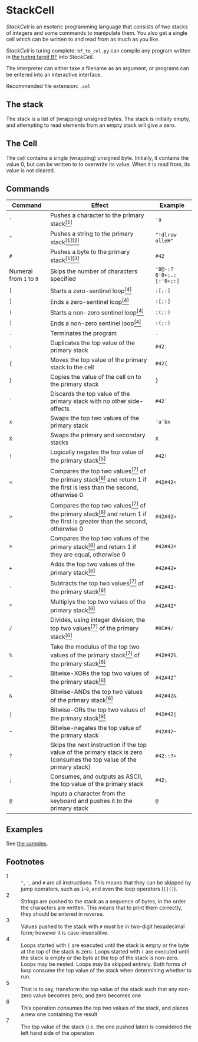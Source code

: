 # StackCell

*StackCell* is an esoteric programming language that consists of two stacks of integers and some commands to manipulate them. You also get a single cell which can be written to and read from as much as you like.

*StackCell* is turing complete: `bf_to_cel.py` can compile any program written in [the turing tarpit BF](https://esolangs.org/wiki/Brainfuck) into *StackCell*.

The interpreter can either take a filename as an argument, or programs can be entered into an interactive interface.

Recommended file extension: `.cel`

## The stack

The stack is a list of (wrapping) unsigned bytes. The stack is initially empty, and attempting to read elements from an empty stack will give a zero.

## The Cell

The cell contains a single (wrapping) unsigned byte. Initially, it contains the value 0, but can be written to to overwrite its value. When it is read from, its value is not cleared.

## Commands

| Command                 | Effect                                                                                                                                                                       | Example                 |
| ----------------------- | ---------------------------------------------------------------------------------------------------------------------------------------------------------------------------- | ----------------------- |
| `'`                     | Pushes a character to the primary stack[<sup>[1]</sup>](#footnote-1)                                                                                                         | `'a`                    |
| `"`                     | Pushes a string to the primary stack[<sup>[1]</sup>](#footnote-1)[<sup>[2]</sup>](#footnote-2)                                                                               | `"!dlrow olleH"`        |
| `#`                     | Pushes a byte to the primary stack[<sup>[1]</sup>](#footnote-1)[<sup>[3]</sup>](#footnote-3)                                                                                 | `#42`                   |
| Numeral from `1` to `9` | Skips the number of characters specified                                                                                                                                     | `'0@-:?6'0+;.:[:'0+;:]` |
| `[`                     | Starts a zero-sentinel loop[<sup>[4]</sup>](#footnote-4)                                                                                                                     | `:[;:]`                 |
| `]`                     | Ends a zero-sentinel loop[<sup>[4]</sup>](#footnote-4)                                                                                                                       | `:[;:]`                 |
| `(`                     | Starts a non-zero sentinel loop[<sup>[4]</sup>](#footnote-4)                                                                                                                 | `:(;:)`                 |
| `)`                     | Ends a non-zero sentinel loop[<sup>[4]</sup>](#footnote-4)                                                                                                                   | `:(;:)`                 |
| `.`                     | Terminates the program                                                                                                                                                       | `.`                     |
| `:`                     | Duplicates the top value of the primary stack                                                                                                                                | `#42:`                  |
| `{`                     | Moves the top value of the primary stack to the cell                                                                                                                         | `#42{`                  |
| `}`                     | Copies the value of the cell on to the primary stack                                                                                                                         | `}`                     |
| `` ` ``                 | Discards the top value of the primary stack with no other side-effects                                                                                                       | ``#42` ``               |
| `x`                     | Swaps the top two values of the primary stack                                                                                                                                | `'a'bx`                 |
| `X`                     | Swaps the primary and secondary stacks                                                                                                                                       | `X`                     |
| `!`                     | Logically negates the top value of the primary stack[<sup>[5]</sup>](#footnote-5)                                                                                            | `#42!`                  |
| `<`                     | Compares the top two values[<sup>[7]</sup>](#footnote-7) of the primary stack[<sup>[6]</sup>](#footnote-6) and return 1 if the first is less than the second, otherwise 0    | `#42#42<`               |
| `>`                     | Compares the top two values[<sup>[7]</sup>](#footnote-7) of the primary stack[<sup>[6]</sup>](#footnote-6) and return 1 if the first is greater than the second, otherwise 0 | `#42#42>`               |
| `=`                     | Compares the top two values of the primary stack[<sup>[6]</sup>](#footnote-6) and return 1 if they are equal, otherwise 0                                                    | `#42#42=`               |
| `+`                     | Adds the top two values of the primary stack[<sup>[6]</sup>](#footnote-6)                                                                                                    | `#42#42+`               |
| `-`                     | Subtracts the top two values[<sup>[7]</sup>](#footnote-7) of the primary stack[<sup>[6]</sup>](#footnote-6)                                                                  | `#42#42-`               |
| `*`                     | Multiplys the top two values of the primary stack[<sup>[6]</sup>](#footnote-6)                                                                                               | `#42#42*`               |
| `/`                     | Divides, using integer division, the top two values[<sup>[7]</sup>](#footnote-7) of the primary stack[<sup>[6]</sup>](#footnote-6)                                           | `#0C#4/`                |
| `%`                     | Take the modulus of the top two values of the primary stack[<sup>[7]</sup>](#footnote-7) of the primary stack[<sup>[6]</sup>](#footnote-6)                                   | `#42#42%`               |
| `^`                     | Bitwise-XORs the top two values of the primary stack[<sup>[6]</sup>](#footnote-6)                                                                                            | `#42#42^`               |
| `&`                     | Bitwise-ANDs the top two values of the primary stack[<sup>[6]</sup>](#footnote-6)                                                                                            | `#42#42&`               |
| `\|`                    | Bitwise-ORs the top two values of the primary stack[<sup>[6]</sup>](#footnote-6)                                                                                             | `#42#42\|`              |
| `~`                     | Bitwise-negates the top value of the primary stack                                                                                                                           | `#42#42~`               |
| `?`                     | Skips the next instruction if the top value of the primary stack is zero (consumes the top value of the primary stack)                                                       | `#42::?+`               |
| `;`                     | Consumes, and outputs as ASCII, the top value of the primary stack                                                                                                           | `#42;`                  |
| `@`                     | Inputs a character from the keyboard and pushes it to the primary stack                                                                                                      | `@`                     |

## Examples

See [the samples](./samples).

## Footnotes

<dl>
    <dt id="footnote-1">1</dt>
    <dd><code>"</code>, <code>'</code>, and <code>#</code> are all instructions. This means that they can be skipped by jump operators, such as <code>1</code>-<code>9</code>, and even the loop operators (<code>[]()</code>).</dd>
    <dt id="footnote-2">2</dt>
    <dd>Strings are pushed to the stack as a sequence of bytes, in the order the characters are written. This means that to print them correctly, they should be entered in reverse.</dd>
    <dt id="footnote-3">3</dt>
    <dd>Values pushed to the stack with <code>#</code> must be in two-digit hexadecimal form; however it is case-insensitive.</dd>
    <dt id="footnote-4">4</dt>
    <dd>Loops started with <code>[</code> are executed until the stack is empty or the byte at the top of the stack is zero. Loops started with <code>(</code> are executed until the stack is empty or the byte at the top of the stack is non-zero. Loops may be nested. Loops may be skipped entirely. Both forms of loop consume the top value of the stack when determining whether to run.</dd>
    <dt id="footnote-5">5</dt>
    <dd>That is to say, transform the top value of the stack such that any non-zero value becomes zero, and zero becomes one</dd>
    <dt id="footnote-6">6</dt>
    <dd>This operation consumes the top two values of the stack, and places a new one containing the result</dd>
    <dt id="footnote-7">7</dt>
    <dd>The top value of the stack (i.e. the one pushed later) is considered the left hand side of the operation</dd>
</dl>
